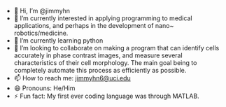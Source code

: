 - 👋 Hi, I’m @jimmyhn
- 👀 I’m currently interested in applying programming to medical applications, and perhaps in the development of nano~ robotics/medicine.
- 🌱 I’m currently learning python
- 💞️ I’m looking to collaborate on making a program that can identify cells accurately in phase contrast images, and measure several characteristics of their cell morphology. The main goal being to completely automate this process as efficiently as possible.
- 📫 How to reach me: jimmyhn6@uci.edu
- 😄 Pronouns: He/Him
- ⚡ Fun fact: My first ever coding language was through MATLAB.

<!---
jimmyhn/jimmyhn is a ✨ special ✨ repository because its `README.md` (this file) appears on your GitHub profile.
You can click the Preview link to take a look at your changes.
--->
